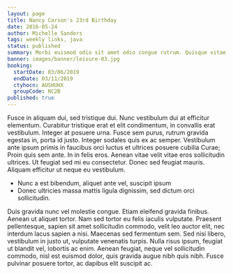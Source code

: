```yaml
---
layout: page
title: Nancy Carson's 23rd Birthday
date: 2016-05-24
author: Michelle Sanders
tags: weekly links, java
status: published
summary: Morbi euismod odio sit amet odio congue rutrum. Quisque vitae.
banner: images/banner/leisure-03.jpg
booking:
  startDate: 03/06/2019
  endDate: 03/11/2019
  ctyhocn: AUSHUHX
  groupCode: NC2B
published: true
---
```

Fusce in aliquam dui, sed tristique dui. Nunc vestibulum dui at efficitur elementum. Curabitur tristique erat et elit condimentum, in convallis erat vestibulum. Integer at posuere urna. Fusce sem purus, rutrum gravida egestas in, porta id justo. Integer sodales quis ex ac semper. Vestibulum ante ipsum primis in faucibus orci luctus et ultrices posuere cubilia Curae; Proin quis sem ante. In in felis eros. Aenean vitae velit vitae eros sollicitudin ultrices. Ut feugiat sed mi eu consectetur. Donec sed feugiat mauris. Aliquam efficitur ut neque eu vestibulum.

* Nunc a est bibendum, aliquet ante vel, suscipit ipsum
* Donec ultricies massa mattis ligula dignissim, sed dictum orci sollicitudin.

Duis gravida nunc vel molestie congue. Etiam eleifend gravida finibus. Aenean ut aliquet tortor. Nam sed tortor eu felis iaculis vulputate. Praesent pellentesque, sapien sit amet sollicitudin commodo, velit leo auctor elit, nec interdum lacus sapien a nisi. Maecenas sed fermentum sem. Sed nisi libero, vestibulum in justo ut, vulputate venenatis turpis. Nulla risus ipsum, feugiat ut blandit vel, lobortis ac enim. Aenean feugiat, neque vel sollicitudin commodo, nisl est euismod dolor, quis gravida augue nibh quis nibh. Fusce pulvinar posuere tortor, ac dapibus elit suscipit ac.
